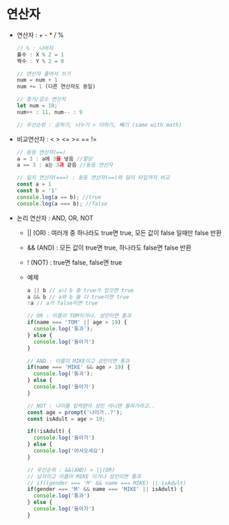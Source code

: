 # 연산자

- 연산자 : + - * / %
    ```jsx
    // % : 나머지 
    홀수 : X % 2 = 1
    짝수 : Y % 2 = 0
    
    // 연산자 줄여서 쓰기
    num = num + 1 
    num += 1 (다른 연산자도 동일)
    
    // 증가/감소 연산자
    let num = 10;
    num++ : 11, num-- : 9

    // 우선순위 : 곱하기, 나누기 > 더하기, 빼기 (same with math) 
    ```
    
- 비교연산자 :  <  >  <=  >=  ==  !=

    ```jsx
    // 동등 연산자(==)
    a = 3 : a에 3을 넣음 //할당
    a == 3 : a는 3과 같음 //동등 연산자
    
    // 일치 연산자(===) : 동등 연산자(==)와 달리 타입까지 비교
    const a = 1
    const b = '1'
    console.log(a == b); //true
    console.log(a === b); //false
    ```

- 논리 연산자 : AND, OR, NOT
    - || (OR) : 여러개 중 하나라도 true면 true, 모든 값이 false 일때만 false 반환
    - && (AND) : 모든 값이 true면 true, 하나라도 false면 false 반환
    - ! (NOT) : true면 false, false면 true
    - 예제

      ```jsx
      a || b // a나 b 중 true가 있으면 true
      a && b // a와 b 둘 다 true이면 true
      !a // a가 false이면 true
      
      // OR : 이름이 TOM이거나, 성인이면 통과
      if(name === 'TOM' || age > 19) {
        console.log('통과');
      } else { 
        console.log('돌아가')
      }
      
      // AND : 이름이 MIKE이고 성인이면 통과
      if(name === 'MIKE' && age > 19) {
        console.log('통과');
      } else { 
        console.log('돌아가')
      }
      
      // NOT : 나이를 입력받아 성인 아니면 돌아가라고..
      const age = prompt('나이가..?');
      const isAdult = age > 19;
      
      if(!isAdult) {
        console.log('돌아가')
      } else { 
        console.log('어서오세요')
      }
      
      // 우선순위 : &&(AND) > ||(OR)
      // 남자이고 이름이 MIKE 이거나 성인이면 통과
      // if((gender === 'M' && name === MIKE) || isAdult)
      if(gender === 'M' && name === 'MIKE' || isAdult) {
        console.log('통과')
      } else {
        console.log('돌아가')
      }
        
      ```